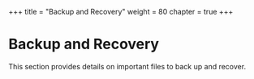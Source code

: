 +++
title = "Backup and Recovery"
weight = 80
chapter = true
+++


# Backup and Recovery
This section provides details on important files to back up and recover.



